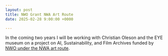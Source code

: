 ```yaml
---
layout: post
title: NWO Grant NWA Art Route
date: 2025-02-28 9:00:00 +0000

---
```


In the coming two years I will be working with Christian Oleson and the EYE museum on a project on AI, Sustainability, and Film Archives funded by [NWO under the NWA art route](https://www.nwo.nl/en/calls/nwa-innovative-projects-within-routes).